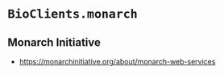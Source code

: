 # `BioClients.monarch`

## Monarch Initiative

* <https://monarchinitiative.org/about/monarch-web-services>

